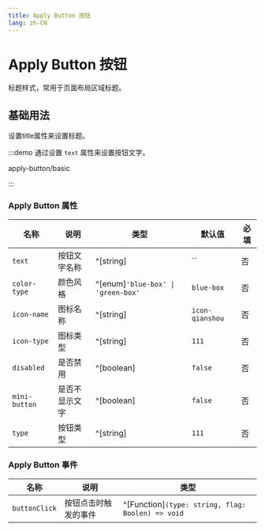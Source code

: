 ```yaml
---
title: Apply Button 按钮
lang: zh-CN
---
```


# Apply Button 按钮

标题样式，常用于页面布局区域标题。

## 基础用法

设置title属性来设置标题。

:::demo 通过设置 `text` 属性来设置按钮文字。

apply-button/basic

:::

### Apply Button  属性

| 名称         | 说明             | 类型                          | 默认值     | 必填 |
| ---------- | -------------- | --------------------------- | ------- | -- |
| `text`   | 按钮文字名称           | ^[string]                   | ``     | 否  |
| `color-type`   | 颜色风格        | ^[enum]`'blue-box' \| 'green-box'`  | `blue-box` | 否  |
| `icon-name`   | 图标名称        | ^[string] | `icon-qianshou` | 否  |
| `icon-type`   | 图标类型        | ^[string] | `111` | 否  |
| `disabled`   | 是否禁用        | ^[boolean]  | `false` | 否  |
| `mini-button`   | 是否不显示文字        | ^[boolean] | `false` |  否  |
| `type`   | 按钮类型        | ^[string]  | `111` | 否  |

### Apply Button  事件

| 名称       | 说明               | 类型                                                                     |
| -------- | ---------------- | ---------------------------------------------------------------------- |
| `buttonClick` | 按钮点击时触发的事件 | ^[Function]`(type: string, flag: Boolen) => void`                               |